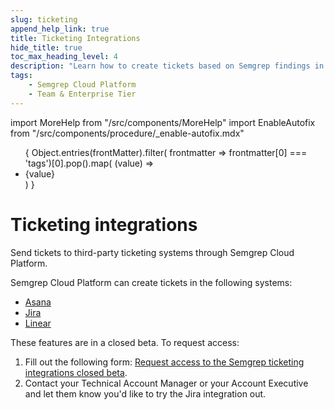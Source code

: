 ```yaml
---
slug: ticketing
append_help_link: true
title: Ticketing Integrations
hide_title: true
toc_max_heading_level: 4
description: "Learn how to create tickets based on Semgrep findings in third-party ticketing systems."
tags:
    - Semgrep Cloud Platform
    - Team & Enterprise Tier
---
```


import MoreHelp from "/src/components/MoreHelp"
import EnableAutofix from "/src/components/procedure/_enable-autofix.mdx"


<ul id="tag__badge-list">
{
Object.entries(frontMatter).filter(
    frontmatter => frontmatter[0] === 'tags')[0].pop().map(
    (value) => <li class='tag__badge-item'>{value}</li> )
}
</ul>

# Ticketing integrations

Send tickets to third-party ticketing systems through Semgrep Cloud Platform. 

Semgrep Cloud Platform can create tickets in the following systems:

* [Asana](/semgrep-cloud-platform/asana)
* [Jira](/semgrep-cloud-platform/jira)
* [Linear](/semgrep-cloud-platform/linear)

These features are in a closed beta. To request access:
1. Fill out the following form: [Request access to the Semgrep ticketing integrations closed beta](https://get.semgrep.dev/Jira-asana-linear-private-beta.html).
2. Contact your Technical Account Manager or your Account Executive and let them know you'd like to try the Jira integration out.
